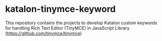 # katalon-tinymce-keyword
This repository contains the projects to develop Katalon custom keywords for handling Rich Text Editor (TinyMCE) in JavaScript Library (https://github.com/tinymce/tinymce)
